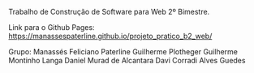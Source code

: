 Trabalho de Construção de Software para Web 2º Bimestre.

Link para o Github Pages: https://manassespaterline.github.io/projeto_pratico_b2_web/

Grupo:
Manassés Feliciano Paterline
Guilherme Plotheger
Guilherme Montinho Langa
Daniel Murad de Alcantara
Davi Corradi Alves Guedes
